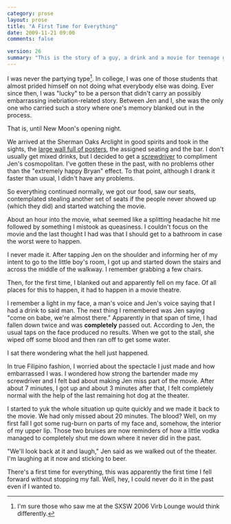 ```yaml
---
category: prose
layout: prose
title: "A First Time for Everything"
date: 2009-11-21 09:00
comments: false

version: 26
summary: "This is the story of a guy, a drink and a movie for teenage girls. Said guy causes a spectacle because of said drink and consequently gained his first story of the type. He'd like to share that with you now."
---
```


I was never the partying type[^1]. In college, I was one of those students that almost prided himself on not doing what everybody else was doing. Ever since then, I was "lucky" to be a person that didn't carry an possibly embarrassing inebriation-related story. Between Jen and I, she was the only one who carried such a story where one's memory blanked out in the process.

That is, until New Moon's opening night.

We arrived at the Sherman Oaks Arclight in good spirits and took in the sights, the [large wall full of posters][1], the assigned seating and the bar. I don't usually get mixed drinks, but I decided to get a [screwdriver][2] to compliment Jen's cosmopolitan. I've gotten these in the past, with no problems other than the "extremely happy Bryan" effect. To that point, although I drank it faster than usual, I didn't have any problems.

So everything continued normally, we got our food, saw our seats, contemplated stealing another set of seats if the people never showed up (which they did) and started watching the movie.

About an hour into the movie, what seemed like a splitting headache hit me followed by something I mistook as queasiness. I couldn't focus on the movie and the last thought I had was that I should get to a bathroom in case the worst were to happen.

I never made it. After tapping Jen on the shoulder and informing her of my intent to go to the little boy's room, I got up and started down the stairs and across the middle of the walkway. I remember grabbing a few chairs.

Then, for the first time, I blanked out and apparently fell on my face. Of all places for this to happen, it had to happen in a movie theatre.

I remember a light in my face, a man's voice and Jen's voice saying that I had a drink to said man. The next thing I remembered was Jen saying "come on babe, we're almost there." Apparently in that span of time, I had fallen down twice and was **completely** passed out. According to Jen, the usual taps on the face produced no results. When we got to the stall, she wiped off some blood and then ran off to get some water.

I sat there wondering what the hell just happened.

In true Filipino fashion, I worried about the spectacle I just made and how embarrassed I was. I wondered how strong the bartender made my screwdriver and I felt bad about making Jen miss part of the movie. After about 7 minutes, I got up and about 3 minutes after that, I felt completely normal with the help of the last remaining hot dog at the theater.

I started to yuk the whole situation up quite quickly and we made it back to the movie. We had only missed about 20 minutes. The blood? Well, on my first fall I got some rug-burn on parts of my face and, somehow, the interior of my upper lip. Those two bruises are now reminders of how a little vodka managed to completely shut me down where it never did in the past.

"We'll look back at it and laugh," Jen said as we walked out of the theater. I'm laughing at it now and sticking to beer.

There's a first time for everything, this was apparently the first time I fell forward without stopping my fall. Well, hey, I could never do it in the past even if I wanted to.

[^1]: I'm sure those who saw me at the SXSW 2006 Virb Lounge would think differently.

[1]: http://www.flickr.com/photos/avalonstar/4122161435/
[2]: http://en.wikipedia.org/wiki/Screwdriver_(cocktail)
